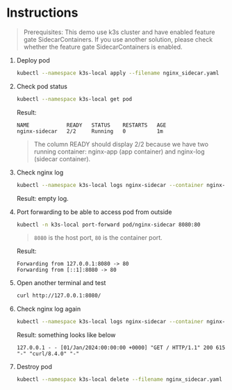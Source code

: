# Instructions

> Prerequisites: This demo use k3s cluster and have enabled feature gate SidecarContainers. If you use another solution, please check whether the feature gate SidecarContainers is enabled.

1. Deploy pod

   ```sh
   kubectl --namespace k3s-local apply --filename nginx_sidecar.yaml
   ```

2. Check pod status

   ```sh
   kubectl --namespace k3s-local get pod
   ```

   Result:

   ```
   NAME            READY   STATUS    RESTARTS   AGE
   nginx-sidecar   2/2     Running   0          1m
   ```

   > The column READY should display 2/2 because we have two running container: nginx-app (app container) and nginx-log (sidecar container).

3. Check nginx log

   ```sh
   kubectl --namespace k3s-local logs nginx-sidecar --container nginx-log
   ```

   Result: empty log.

4. Port forwarding to be able to access pod from outside

   ```sh
   kubectl -n k3s-local port-forward pod/nginx-sidecar 8080:80
   ```
   > `8080` is the host port, `80` is the container port.

   Result:

   ```
   Forwarding from 127.0.0.1:8080 -> 80
   Forwarding from [::1]:8080 -> 80
   ```

5. Open another terminal and test

   ```sh
   curl http://127.0.0.1:8080/
   ```

6. Check nginx log again

   ```sh
   kubectl --namespace k3s-local logs nginx-sidecar --container nginx-log
   ```

   Result: something looks like below

   ```
   127.0.0.1 - - [01/Jan/2024:00:00:00 +0000] "GET / HTTP/1.1" 200 615 "-" "curl/8.4.0" "-"
   ```

7. Destroy pod

   ```sh
   kubectl --namespace k3s-local delete --filename nginx_sidecar.yaml
   ```
